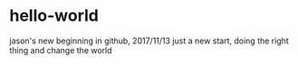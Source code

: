 # hello-world
jason's new beginning in github, 2017/11/13
just a new start, doing the right thing and change the world
